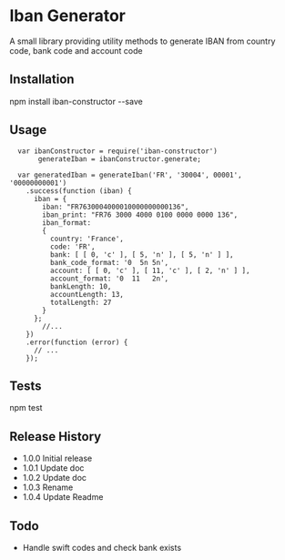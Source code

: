 Iban Generator
=========

A small library providing utility methods to generate IBAN from country code, bank code and account code

## Installation

  npm install iban-constructor --save

## Usage

``` JS
  var ibanConstructor = require('iban-constructor')
       generateIban = ibanConstructor.generate;

  var generatedIban = generateIban('FR', '30004', 00001', '00000000001')
    .success(function (iban) {
      iban = {
        iban: "FR7630004000010000000000136",
        iban_print: "FR76 3000 4000 0100 0000 0000 136",
        iban_format:
        {
          country: 'France',
          code: 'FR',
          bank: [ [ 0, 'c' ], [ 5, 'n' ], [ 5, 'n' ] ],
          bank_code_format: '0  5n 5n',
          account: [ [ 0, 'c' ], [ 11, 'c' ], [ 2, 'n' ] ],
          account_format: '0  11   2n',
          bankLength: 10,
          accountLength: 13,
          totalLength: 27
        }
      };
        //...
    })
    .error(function (error) {
      // ...
    });
```

## Tests

  npm test

## Release History

* 1.0.0 Initial release
* 1.0.1 Update doc
* 1.0.2 Update doc
* 1.0.3 Rename
* 1.0.4 Update Readme

## Todo

  * Handle swift codes and check bank exists